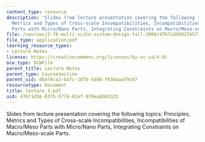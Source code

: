 ```yaml
---
content_type: resource
description: 'Slides from lecture presentation covering the following topics: Principles,
  Metrics and Types of Cross-scale Incompatibilities, Incompatibilities of Macro/Meso
  Parts with Micro/Nano Parts, Integrating Constraints on Macro/Meso-scale Parts.'
file: /courses/2-76-multi-scale-system-design-fall-2004/47671d56037b577462ef979ea8b03325_lecture_3.pdf
file_type: application/pdf
learning_resource_types:
- Lecture Notes
license: https://creativecommons.org/licenses/by-nc-sa/4.0/
ocw_type: OCWFile
parent_title: Lecture Notes
parent_type: CourseSection
parent_uid: dba74ca1-bd7c-18fb-5dd6-f634aaa79cb7
resourcetype: Document
title: lecture_3.pdf
uid: 47671d56-037b-5774-62ef-979ea8b03325
---
```

Slides from lecture presentation covering the following topics: Principles, Metrics and Types of Cross-scale Incompatibilities, Incompatibilities of Macro/Meso Parts with Micro/Nano Parts, Integrating Constraints on Macro/Meso-scale Parts.